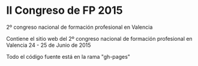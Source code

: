# II Congreso de FP 2015
2º congreso nacional de formación profesional en Valencia

Contiene el sitio web del 2º congreso nacional de formación profesional en Valencia 24 - 25 de Junio de 2015

Todo el código fuente está en la rama "gh-pages"
